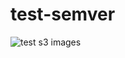 # test-semver

![test s3 images](https://altling-dev.s3.us-east-2.amazonaws.com/6084tqrmgajc05i38bk9872p24em)
